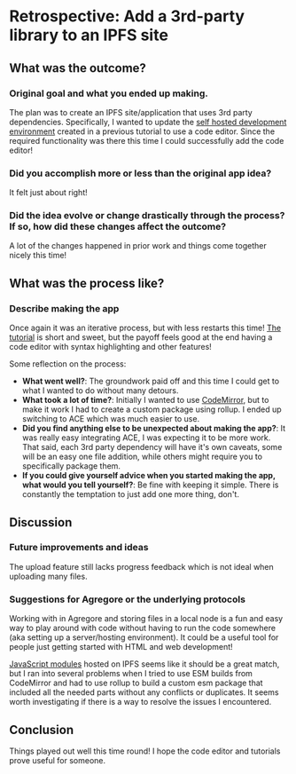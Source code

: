 # Retrospective: Add a 3rd-party library to an IPFS site

## What was the outcome?

### Original goal and what you ended up making.

The plan was to create an IPFS site/application that uses 3rd party dependencies. Specifically, I wanted to update the [self hosted development environment](/docs/tutorials/ipfs-browser-devenv/part-1) created in a previous tutorial to use a code editor. Since the required functionality was there this time I could successfully add the code editor!

### Did you accomplish more or less than the original app idea?

It felt just about right!

### Did the idea evolve or change drastically through the process? If so, how did these changes affect the outcome?

A lot of the changes happened in prior work and things come together nicely this time! 

## What was the process like?

### Describe making the app
Once again it was an iterative process, but with less restarts this time! [The tutorial](https://agregore.mauve.moe/docs/tutorials/ipfs-3rdparty-dep/) is short and sweet, but the payoff feels good at the end having a code editor with syntax highlighting and other features!

Some reflection on the process:

- **What went well?**: The groundwork paid off and this time I could get to what I wanted to do without many detours.
- **What took a lot of time?**: Initially I wanted to use [CodeMirror](https://codemirror.net/), but to make it work I had to create a custom package using rollup. I ended up switching to ACE which was much easier to use.
- **Did you find anything else to be unexpected about making the app?**: It was really easy integrating ACE, I was expecting it to be more work. That said, each 3rd party dependency will have it's own caveats, some will be an easy one file addition, while others might require you to specifically package them.
- **If you could give yourself advice when you started making the app, what would you tell yourself?**: Be fine with keeping it simple. There is constantly the temptation to just add one more thing, don't.

## Discussion

### Future improvements and ideas

The upload feature still lacks progress feedback which is not ideal when uploading many files.

### Suggestions for Agregore or the underlying protocols

Working with in Agregore and storing files in a local node is a fun and easy way to play around with code without having to run the code somewhere (aka setting up a server/hosting environment). It could be a useful tool for people just getting started with HTML and web development!

[JavaScript modules](https://developer.mozilla.org/en-US/docs/Web/JavaScript/Guide/Modules) hosted on IPFS seems like it should be a great match, but I ran into several problems when I tried to use ESM builds from CodeMirror and had to use rollup to build a custom esm package that included all the needed parts without any conflicts or duplicates. It seems worth investigating if there is a way to resolve the issues I encountered.

## Conclusion

Things played out well this time round! I hope the code editor and tutorials prove useful for someone.
